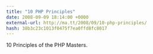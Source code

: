 ```yaml
---
title: "10 PHP Principles"
date: 2008-09-09 18:14:00 +0000
external-url: http://ma.tt/2008/09/10-php-principles/
hash: 38b3c23c1013f0475f7ea0ffd8fc8017
---
```


10 Principles of the PHP Masters.


